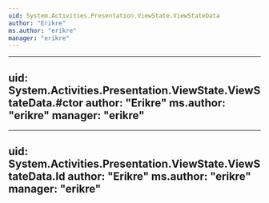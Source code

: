 ```yaml
---
uid: System.Activities.Presentation.ViewState.ViewStateData
author: "Erikre"
ms.author: "erikre"
manager: "erikre"
---
```


---
uid: System.Activities.Presentation.ViewState.ViewStateData.#ctor
author: "Erikre"
ms.author: "erikre"
manager: "erikre"
---

---
uid: System.Activities.Presentation.ViewState.ViewStateData.Id
author: "Erikre"
ms.author: "erikre"
manager: "erikre"
---
